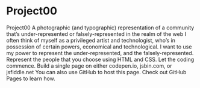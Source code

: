 # Project00
Project00 A photographic (and typographic) representation of a community that’s under-represented or falsely-represented in the realm of the web I often think of myself as a privileged artist and technologist, who’s in possession of certain powers, economical and technological. I want to use my power to represent the under-represented, and the falsely-represented. Represent the people that you choose using HTML and CSS. Let the coding commence. Build a single page on either codepen.io, jsbin.com, or jsfiddle.net You can also use GitHub to host this page. Check out GitHub Pages to learn how.
